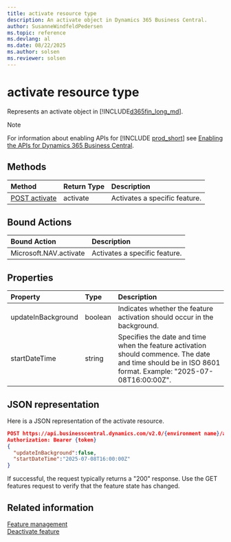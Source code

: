 ```yaml
---
title: activate resource type
description: An activate object in Dynamics 365 Business Central.
author: SusanneWindfeldPedersen
ms.topic: reference
ms.devlang: al
ms.date: 08/22/2025
ms.author: solsen
ms.reviewer: solsen
---
```


# activate resource type

Represents an activate object in [!INCLUDE[d365fin_long_md](../../includes/d365fin_long_md.md)].

> [!NOTE]
> For information about enabling APIs for [!INCLUDE [prod_short](../../includes/prod_short.md)] see [Enabling the APIs for Dynamics 365 Business Central](../../api-reference/v2.0/enabling-apis-for-dynamics-nav.md).


## Methods

| Method | Return Type|Description |
|:--------------------|:-----------|:-------------------------|
|[POST activate](../api/dynamics_activate_post.md)|activate| Activates a specific feature.|

## Bound Actions

| Bound Action | Description |
|:--------------------|:-----------|
|Microsoft.NAV.activate| Activates a specific feature.|

## Properties

| Property           | Type   |Description     |
|:-------------------|:-------|:---------------|
|updateInBackground  | boolean| Indicates whether the feature activation should occur in the background.|
|startDateTime       | string | Specifies the date and time when the feature activation should commence. The date and time should be in ISO 8601 format. Example: "2025-07-08T16:00:00Z".|

## JSON representation

Here is a JSON representation of the activate resource.

```json
POST https://api.businesscentral.dynamics.com/v2.0/{environment name}/api/microsoft/automation/v2.0/companies({companyId})/features({featureId})/Microsoft.NAV.activate
Authorization: Bearer {token}
{
  "updateInBackground":false,
  "startDateTime":"2025-07-08T16:00:00Z"
}
```

If successful, the request typically returns a "200" response. Use the GET features request to verify that the feature state has changed.

## Related information

[Feature management](../api/dynamics_featuremanagement.md)  
[Deactivate feature](../api/dynamics_deactivate.md)  
